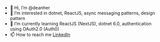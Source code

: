 - 👋 Hi, I’m @deanher
- 👀 I’m interested in dotnet, ReactJS, async messaging patterns, design pattern
- 🌱 I’m currently learning ReactJS (NextJS), dotnet 6.0, authentication using OAuth2.0 (Auth0)
- 📫 How to reach me [LinkedIn](https://linkedin.com/in/dean-herringer)

<!---
deanher/deanher is a ✨ special ✨ repository because its `README.md` (this file) appears on your GitHub profile.
You can click the Preview link to take a look at your changes.
--->
